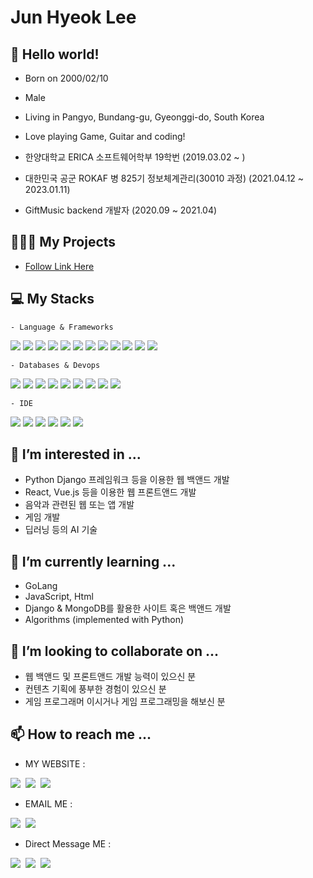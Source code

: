 # Jun Hyeok Lee

## 👋 Hello world!
  - Born on 2000/02/10
  - Male
  - Living in Pangyo, Bundang-gu, Gyeonggi-do, South Korea
  - Love playing Game, Guitar and coding!   
 
  - 한양대학교 ERICA 소프트웨어학부 19학번 (2019.03.02 ~ )
  - 대한민국 공군 ROKAF 병 825기 정보체계관리(30010 과정) (2021.04.12 ~ 2023.01.11)
  - GiftMusic backend 개발자 (2020.09 ~ 2021.04)
   
  ## 🧑🏻‍💻 My Projects

  - [Follow Link Here](https://github.com/bnbong/bnbong.github.io)
    
  ## 💻 My Stacks
    
    - Language & Frameworks
  <div>
    <img src="https://img.shields.io/badge/Python-3776AB?style=flat-square&logo=Python&logoColor=white"/>
    <img src="https://img.shields.io/badge/C-A8B9CC?style=flat-square&logo=C&logoColor=white"/>
    <img src="https://img.shields.io/badge/C%2B%2B-00599C?style=flat-sqaure&logo=c%2B%2B&logoColor=white"/>
    <img src="https://img.shields.io/badge/Java-F7DF1E?style=flat-square&logo=Java&logoColor=black"/>
    <img src="https://img.shields.io/badge/R-276DC3?style=flat-square&logo=r&logoColor=white"/>
    <img src="https://img.shields.io/badge/Django-092E20?style=flat-square&logo=Django&logoColor=white"/>
    <img src="https://img.shields.io/badge/firebase-ffca28?style=flat-square&logo=firebase&logoColor=black"/>
    <img src="https://img.shields.io/badge/Junit5-25A162?style=flat-square&logo=junit5&logoColor=white"/>
    <img src="https://img.shields.io/badge/JWT-000000?style=flat-square&logo=JSON%20web%20tokens&logoColor=white"/>
    <img src="https://img.shields.io/badge/Nginx-009639?style=flat-square&logo=nginx&logoColor=white"/>
    <img src="	https://img.shields.io/badge/Postman-FF6C37?style=flat-square&logo=Postman&logoColor=white"/>
    <img src="https://img.shields.io/badge/Android%20Studio-FFFFFF?style=flat-square&logo=Android%20Studio"/>
  </div>

    - Databases & Devops
  <div>
    <img src="https://img.shields.io/badge/MongoDB-4EA94B?style=flat-square&logo=MongoDB&logoColor=white"/>
    <img src="https://img.shields.io/badge/Mysql-005C84?style=flat-square&logo=MySql&logoColor=white"/>
    <img src="https://img.shields.io/badge/PostgreSQL-316192?style=flat-square&logo=PostgreSQL&logoColor=white"/>
    <img src="https://img.shields.io/badge/elasticsearch-005571?style=flat-square&logo=elasticsearch&logoColor=white"/>
    <img src="https://img.shields.io/badge/SQLite-07405E?style=flat-square&style=for-the-badge&logo=sqlite&logoColor=white"/>
    <img src="https://img.shields.io/badge/Github-092E20?style=flat-square&logo=Github&logoColor=white"/>
    <img src="https://img.shields.io/badge/Git-F05032?style=flat-square&logo=Git&logoColor=white"/>
    <img src="https://img.shields.io/badge/Jira-0052CC?style=flat-square&logo=Jira&logoColor=white"/>
    <img src="https://img.shields.io/badge/Jenkins-D24939?style=flat-sqaure&logo=Jenkins&logoColor=white"/>
  </div>

    - IDE
  <div>
    <img src="https://img.shields.io/badge/Eclipse-2C2255?style=flat-square&logo=eclipse&logoColor=white"/>
    <img src="https://img.shields.io/badge/IntelliJ_IDEA-000000.svg?style=flat-square&logo=intellij-idea&logoColor=white"/>
    <img src="	https://img.shields.io/badge/PyCharm-000000.svg?&style=flat-square&logo=PyCharm&logoColor=white"/>
    <img src="https://img.shields.io/badge/RStudio-75AADB?style=flat-sqaure&logo=RStudio&logoColor=white"/>
    <img src="https://img.shields.io/badge/VIM-%2311AB00.svg?&style=flat-square&logo=vim&logoColor=white"/>
    <img src="https://img.shields.io/badge/Visual_Studio_Code-0078D4?style=flat-square&logo=visual%20studio%20code&logoColor=white"/>
  </div>
     
  ## 👀 I’m interested in ...

  - Python Django 프레임워크 등을 이용한 웹 백앤드 개발
  - React, Vue.js 등을 이용한 웹 프론트앤드 개발
  - 음악과 관련된 웹 또는 앱 개발
  - 게임 개발
  - 딥러닝 등의 AI 기술
   
  ## 🌱 I’m currently learning ...

  - GoLang
  - JavaScript, Html
  - Django & MongoDB를 활용한 사이트 혹은 백앤드 개발
  - Algorithms (implemented with Python)
   
  ## 💞️ I’m looking to collaborate on ...

  - 웹 백앤드 및 프론트앤드 개발 능력이 있으신 분
  - 컨텐츠 기획에 풍부한 경험이 있으신 분
  - 게임 프로그래머 이시거나 게임 프로그래밍을 해보신 분
   
  ## 📫 How to reach me ...

  - MY WEBSITE :
  <div>
    <a href="https://github.com/bnbong/"><img src="https://img.shields.io/badge/GitHub-181717?style=flat-square&logo=GitHub"/></a>&nbsp
    <a href="https://bnbongdevstory.tistory.com/"><img src="https://img.shields.io/badge/my tistory-000000?style=flat-square&logo=About.me&logoColor=white"/></a>&nbsp
    <a href="https://bnbong.pythonanywhere.com/"><img src="https://img.shields.io/badge/my website-000000?style=flat-square&logo=About.me&logoColor=white"/></a>&nbsp
  </div>

  - EMAIL ME : 
  <div>
    <a href="mailto:bbbong9@gmail.com"><img src="https://img.shields.io/badge/Gmail-d14836?style=flat-square&logo=Gmail&logoColor=white&link=bbbong9@gmail.com"/></a>&nbsp
    <a href="mailto:bnbong@naver.com"><img src="https://img.shields.io/badge/Naver-2DB400?style=flat-square&logo=Naver&logoColor=white&link=bnbong@naver.com"/></a>&nbsp
  </div>

  - Direct Message ME : 
  <div>
    <a href="https://www.instagram.com/j_hyeok__lee/?hl=ko"><img src="https://img.shields.io/badge/Instagram-E4405F?style=flat-square&logo=Instagram&logoColor=white&link=https://www.instagram.com/j_hyeok__lee/?hl=ko"/></a>&nbsp
    <a href="https://www.facebook.com/profile.php?id=100007712465866"><img src="https://img.shields.io/badge/Facebook-3b5998?style=flat-square&logo=Facebook&logoColor=white&link=https://www.facebook.com/profile.php?id=100007712465866"/></a>&nbsp
    <a href="https://www.linkedin.com/in/%EC%A4%80%ED%98%81-%EC%9D%B4-669733231/"><img src="https://img.shields.io/badge/LinkedIn-0077B5?style=flat-square&logo=linkedin&logoColor=white"/></a>&nbsp
  </div>
  <br>
